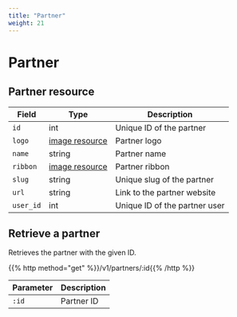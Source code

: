 ```yaml
---
title: "Partner"
weight: 21
---
```


# Partner

## Partner resource

| Field     | Type                     | Description                                                                      |
| --------- | ------------------------ | ----------------------------- |
| `id`      | int                      | Unique ID of the partner      |
| `logo`    | [image resource](#image) | Partner logo                  |
| `name`    | string                   | Partner name                  |
| `ribbon`  | [image resource](#image) | Partner ribbon                |
| `slug`    | string                   | Unique slug of the partner    |
| `url`     | string                   | Link to the partner website   |
| `user_id` | int                      | Unique ID of the partner user |

## Retrieve a partner

Retrieves the partner with the given ID.

{{% http method="get" %}}/v1/partners/:id{{% /http %}}

| Parameter | Description |
| --------- | ----------- |
| `:id`     | Partner ID  |

